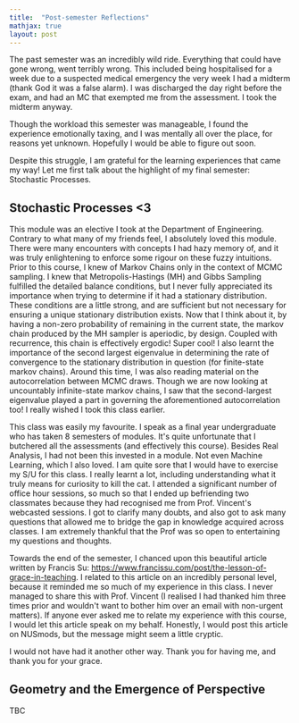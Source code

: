 ```yaml
---
title:  "Post-semester Reflections"
mathjax: true
layout: post
---
```


The past semester was an incredibly wild ride. Everything that could have gone wrong, went terribly wrong. This included being hospitalised for a week due to a suspected medical emergency the very week I had a midterm (thank God it was a false alarm).
I was discharged the day right before the exam, and had an MC that exempted me from the assessment. I took the midterm anyway. 

Though the workload this semester was manageable, I found the experience emotionally taxing, and I was mentally all over the place, for reasons yet unknown. Hopefully I would be able to figure out soon.

Despite this struggle, I am grateful for the learning experiences that came my way! Let me first talk about the highlight of my final semester: Stochastic
Processes.

## Stochastic Processes <3 

This module was an elective I took at the Department of Engineering. Contrary to what many of my friends feel, I absolutely loved this module. There were many encounters
with concepts I had hazy memory of, and it was truly enlightening to enforce some rigour on these fuzzy intuitions. Prior to this course, I knew of Markov Chains only in the
context of MCMC sampling. I knew that Metropolis-Hastings (MH) and Gibbs Sampling fulfilled the detailed balance conditions, but I never fully appreciated its importance when trying to determine if it had a stationary
distribution. These conditions are a little strong, and are sufficient but not necessary for ensuring a unique stationary distribution exists. Now that I think about it, by having a non-zero probability of remaining in the current state,
the markov chain produced by the MH sampler is aperiodic, by design. Coupled with recurrence, this chain is effectively ergodic! Super cool! I also learnt the importance of the second largest eigenvalue in determining the rate of convergence
to the stationary distribution in question (for finite-state markov chains). Around this time, I was also reading material on the autocorrelation between MCMC draws. Though we are now looking at uncountably infinite-state markov chains, I saw that the second-largest
eigenvalue played a part in governing the aforementioned autocorrelation too! I really wished I took this class earlier. 

This class was easily my favourite. I speak as a final year undergraduate who has taken 8 semesters of modules. It's quite unfortunate that I butchered all the assessments (and effectively this course). Besides Real Analysis, I had not been this invested in a module. Not even Machine Learning, which I also loved. I am quite sore that I would have to exercise
my S/U for this class. I really learnt a lot, including understanding what it truly means for curiosity to kill the cat. I attended a significant number of office hour sessions, so much so that I ended up befriending two classmates because they had recognised me from Prof. Vincent's webcasted sessions. I got to clarify many doubts, and also got to ask many questions that allowed me to bridge the gap in knowledge acquired across classes. I am extremely thankful that the Prof was so open to entertaining my questions and thoughts.

Towards the end of the semester, I chanced upon this beautiful article written by Francis Su: https://www.francissu.com/post/the-lesson-of-grace-in-teaching. I related to this article on an incredibly personal level, because it reminded me so much of my experience in this class. I never managed to share this with Prof. Vincent (I realised I had thanked him three times prior and wouldn't want to bother him over an email with non-urgent matters). If anyone ever asked me to relate my experience with this course, I would let this article speak on my behalf. Honestly, I would post this article on NUSmods, but the message might seem a little cryptic. 

I would not have had it another other way. Thank you for having me, and thank you for your grace. 


## Geometry and the Emergence of Perspective
TBC



